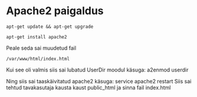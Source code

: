 # Apache2 paigaldus
```
apt-get update && apt-get upgrade
```
```
apt-get install apache2
```
Peale seda sai muudetud fail 
```
/var/www/html/index.html
```

Kui see oli valmis siis sai lubatud UserDir moodul käsuga: a2enmod userdir

Ning siis sai taaskäivitatud apache2 käsuga: service apache2 restart Siis sai tehtud tavakasutaja kausta kaust public_html ja sinna fail index.html
